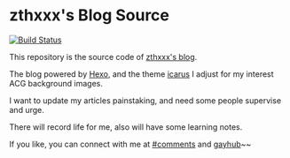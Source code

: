 # zthxxx's Blog Source

[![Build Status](https://api.travis-ci.org/zthxxx/zthxxx.github.io.png?branch=writing)](https://travis-ci.org/zthxxx/zthxxx.github.io)

This repository is the source code of [zthxxx's blog](https://legacy-blog.zthxxx.me/?icarus_opacity=true).

The blog powered by [Hexo](http://hexo.io/), and the theme [icarus](https://github.com/zthxxx/hexo-theme-icarus) I adjust for my interest ACG background images.

I want to update my articles painstaking, and need some people supervise and urge.

There will record life for me, also will have some learning notes.

If you like, you can connect with me at [#comments](https://legacy-blog.zthxxx.me/about/#comments) and [gayhub](https://github.com/zthxxx/)~~

